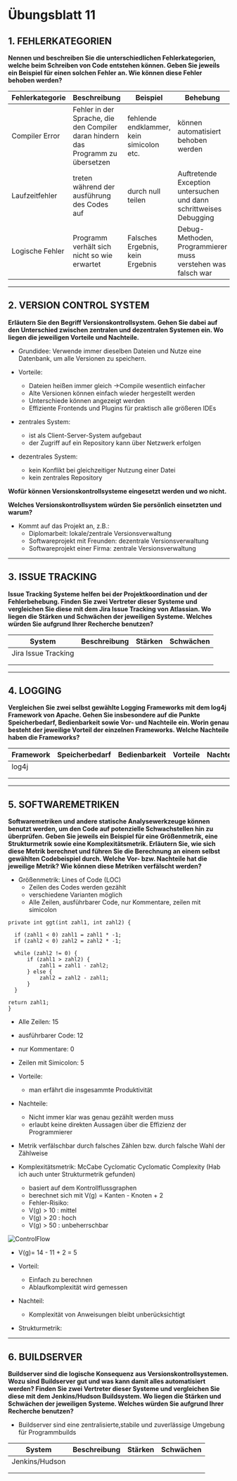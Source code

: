 # Übungsblatt 11
## 1. FEHLERKATEGORIEN
**Nennen und beschreiben Sie die unterschiedlichen Fehlerkategorien, welche beim Schreiben von Code entstehen können. Geben Sie jeweils ein Beispiel für einen solchen Fehler an. Wie können diese Fehler behoben werden?**

| Fehlerkategorie | Beschreibung | Beispiel | Behebung |
| --------------- | ------------ | -------- | -------- |
| Compiler Error | Fehler in der Sprache, die den Compiler daran hindern das Programm zu übersetzen| fehlende endklammer, kein simicolon etc. | können automatisiert behoben werden |
| Laufzeitfehler | treten während der ausführung des Codes auf | durch null teilen | Auftretende Exception untersuchen und dann schrittweises Debugging |
| Logische Fehler | Programm verhält sich nicht so wie erwartet | Falsches Ergebnis, kein Ergebnis | Debug-Methoden, Programmierer muss verstehen was falsch war |



---
## 2. VERSION CONTROL SYSTEM
**Erläutern Sie den Begriff Versionskontrollsystem. Gehen Sie dabei auf den Unterschied zwischen zentralen und dezentralen Systemen ein. Wo liegen die jeweiligen Vorteile und Nachteile.**
* Grundidee: Verwende immer dieselben Dateien und Nutze eine Datenbank, um alle Versionen zu speichern.
* Vorteile:
  * Dateien heißen immer gleich ->Compile wesentlich einfacher
  * Alte Versionen können einfach wieder hergestellt werden
  * Unterschiede können angezeigt werden
  * Effiziente Frontends und Plugins für praktisch alle größeren IDEs
* zentrales System:
   * ist als Client-Server-System aufgebaut
   * der Zugriff auf ein Repository kann über Netzwerk erfolgen

* dezentrales System:
   * kein Konflikt bei gleichzeitiger Nutzung einer Datei
   * kein zentrales Repository


**Wofür können Versionskontrollsysteme eingesetzt werden und wo nicht.**

**Welches Versionskontrollsystem würden Sie persönlich einsetzten und warum?**
* Kommt auf das Projekt an, z.B.:
  * Diplomarbeit: lokale/zentrale Versionsverwaltung
  * Softwareprojekt mit Freunden: dezentrale Versionsverwaltung
  * Softwareprojekt einer Firma: zentrale Versionsverwaltung

---
## 3. ISSUE TRACKING
**Issue Tracking Systeme helfen bei der Projektkoordination und der Fehlerbehebung. Finden Sie zwei Vertreter dieser Systeme und vergleichen Sie diese mit dem Jira Issue Tracking von Atlassian. Wo liegen die Stärken und Schwächen der jeweiligen Systeme. Welches würden Sie aufgrund Ihrer Recherche benutzen?**

| System | Beschreibung | Stärken | Schwächen |
| ------ | ------------ | ------- | --------- |
| Jira Issue Tracking | | | |
| | | | |
| | | | |


---
## 4. LOGGING
**Vergleichen Sie zwei selbst gewählte Logging Frameworks mit dem log4j Framework von Apache. Gehen Sie insbesondere auf die Punkte Speicherbedarf, Bedienbarkeit sowie Vor- und Nachteile ein. Worin genau besteht der jeweilige Vorteil der einzelnen Frameworks. Welche Nachteile haben die Frameworks?**

| Framework | Speicherbedarf | Bedienbarkeit | Vorteile | Nachteile |
| --------- | -------------- | ------------- | -------- | --------- |
| log4j | | | | |
| | | | | |
| | | | | |



---
## 5. SOFTWAREMETRIKEN
**Softwaremetriken und andere statische Analysewerkzeuge können benutzt werden, um den Code auf potenzielle Schwachstellen hin zu überprüfen. Geben Sie jeweils ein Beispiel für eine Größenmetrik, eine Strukturmetrik sowie eine Komplexitätsmetrik. Erläutern Sie, wie sich diese Metrik berechnet und führen Sie die Berechnung an einem selbst gewählten Codebeispiel durch. Welche Vor- bzw. Nachteile hat die jeweilige Metrik? Wie können diese Metriken verfälscht werden?**

* Größenmetrik: Lines of Code (LOC)
  * Zeilen des Codes werden gezählt
  * verschiedene Varianten möglich
  * Alle Zeilen, ausführbarer Code, nur Kommentare, zeilen mit simicolon

```
private int ggt(int zahl1, int zahl2) {

  if (zahl1 < 0) zahl1 = zahl1 * -1;
  if (zahl2 < 0) zahl2 = zahl2 * -1;
  
  while (zahl2 != 0) {
      if (zahl1 > zahl2) {
          zahl1 = zahl1 - zahl2;
      } else {
          zahl2 = zahl2 - zahl1;
      }
  }
  
return zahl1;
}
```
* Alle Zeilen: 15
* ausführbarer Code: 12
* nur Kommentare: 0
* Zeilen mit Simicolon: 5

* Vorteile:
  * man erfährt die insgesammte Produktivität
* Nachteile:
  * Nicht immer klar was genau gezählt werden muss
  * erlaubt keine direkten Aussagen über die Effizienz der Programmierer

* Metrik verfälschbar durch falsches Zählen bzw. durch falsche Wahl der Zählweise

* Komplexitätsmetrik: McCabe Cyclomatic Cyclomatic Complexity (Hab ich auch unter Strukturmetrik gefunden)
  * basiert auf dem Kontrollflussgraphen
  * berechnet sich mit V(g) = Kanten - Knoten + 2
  * Fehler-Risiko:
   * V(g) > 10 : mittel
   * V(g) > 20 : hoch
   * V(g) > 50 : unbeherrschbar

![ControlFlow](/Übung10/ControlFlow2.jpg)
* V(g)= 14 - 11 + 2 = 5

* Vorteil:
  * Einfach zu berechnen
  * Ablaufkomplexität wird gemessen
* Nachteil:
  * Komplexität von Anweisungen bleibt unberücksichtigt




* Strukturmetrik: 
 







---
## 6. BUILDSERVER
**Buildserver sind die logische Konsequenz aus Versionskontrollsystemen. Wozu sind Buildserver gut und was kann
damit alles automatisiert werden? Finden Sie zwei Vertreter dieser Systeme und vergleichen Sie diese mit dem
Jenkins/Hudson Buildsystem. Wo liegen die Stärken und Schwächen der jeweiligen Systeme. Welches würden Sie
aufgrund Ihrer Recherche benutzen?**

* Buildserver sind eine zentralisierte,stabile und zuverlässige Umgebung für Programmbuilds



| System | Beschreibung | Stärken | Schwächen |
| ------ | ------------ | ------- | --------- |
| Jenkins/Hudson |              |         |           |
|        |              |         |           |
|        |              |         |           |

